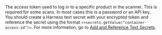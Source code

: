 The access token used to log in to a specific product in the scanner. This is required for some scans. In most cases this is a password or an API key. 
You should create a Harness text secret with your encrypted token and reference the secret using the format `<+secrets.getValue("container-access-id")>`. For more information, go to [Add and Reference Text Secrets](/docs/platform/secrets/add-use-text-secrets).

